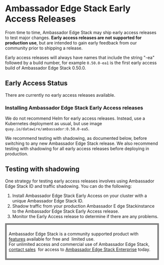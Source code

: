 # Ambassador Edge Stack Early Access Releases

From time to time, Ambassador Edge Stack may ship early access releases to test major changes. **Early access releases are not supported for production use**, but are intended to gain early feedback from our community prior to shipping a release.

Early access releases will always have names that include the string "-ea" followed by a build number, for example `0.50.0-ea1` is the first early access build of Ambassador Edge Stack 0.50.0.

## Early Access Status

There are currently no early access releases available.

### Installing Ambassador Edge Stack Early Access releases

We do not recommend Helm for early access releases. Instead, use a Kubernetes deployment as usual, but use image `quay.io/datawire/ambassador:0.50.0-ea5`.

We recommend testing with shadowing, as documented below, before switching to any new Ambassador Edge Stack release. We also recommend testing with shadowing for all early access releases before deploying in production.

## Testing with shadowing

One strategy for testing early access releases involves using Ambassador Edge Stack ID and traffic shadowing. You can do the following:

1. Install Ambassador Edge Stack Early Access on your cluster with a unique Ambassador Edge Stack ID.
2. Shadow traffic from your production Ambassador E dge Stackinstance to the Ambassador Edge Stack Early Access release.
3. Monitor the Early Access release to determine if there are any problems.


<div style="border: thick solid gray;padding:0.5em"> 

Ambassador Edge Stack is a community supported product with 
[features](getambassador.io/features) available for free and 
limited use. For unlimited access and commercial use of
Ambassador Edge Stack, [contact sales](https:/www.getambassador.io/contact) 
for access to [Ambassador Edge Stack Enterprise](/user-guide/ambassador-edge-stack-enterprise) today.

</div>
</p>
